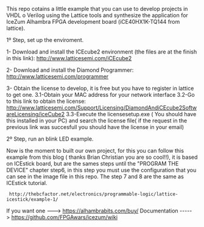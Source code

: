 
This repo cotains a little example that you can use to develop projects in VHDL o Verilog using the Lattice tools and synthesize
the application for IceZum Alhambra FPGA development board (iCE40HX1K-TQ144 from lattice).

1º Step, set up the enviroment.


1- Download and install the ICEcube2 environment (the files are at the finish in this link): http://www.latticesemi.com/iCEcube2

2- Download and install the Diamond Programmer: http://www.latticesemi.com/programmer

3- Obtain the license to develop, it is free but you have to register in lattice to get one. 
	3.1-Obtain your MAC address for your network interface
	3.2-Go to this link to obtain the license: http://www.latticesemi.com/Support/Licensing/DiamondAndiCEcube2SoftwareLicensing/iceCube2
	3.3-Execute the licensesetup.exe ( You should have this installed in your PC) and search the license file( if the request in 
		the previous link was succesfull you should have the license in your email)


2º Step, run an blink LED example.

 Now is the moment to built our own project, for this you can follow this example from this blog ( thanks Brian Christian you are so cool!!),
	it is based on ICEstick board, but are the sames steps until the "PROGRAM THE DEVICE" chapter step6, in this step you must use the configuration
	that you can see in the image file in this repo. The step 7 and 8 are the same as ICEstick tutorial.

  	 http://thebcfactor.net/electronics/programmable-logic/lattice-icestick/example-1/ 


If you want one ---> https://alhambrabits.com/buy/
Documentation -----> https://github.com/FPGAwars/icezum/wiki
